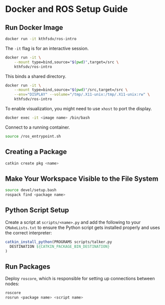 # Docker and ROS Setup Guide

## Run Docker Image

```sh
docker run -it kthfsdv/ros-intro
```
The `-it` flag is for an interactive session.

```sh
docker run -it \
    --mount type=bind,source="$(pwd)",target=/src \
    kthfsdv/ros-intro 
```
This binds a shared directory.

```sh
docker run -it \
    --mount type=bind,source="$(pwd)"/src,target=/src \
    --env="DISPLAY" --volume="/tmp/.X11-unix:/tmp/.X11-unix:rw" \
    kthfsdv/ros-intro
```
To enable visualization, you might need to use `xhost` to port the display. 

```sh
docker exec -it <image name> /bin/bash
```
Connect to a running container.

```sh
source /ros_entrypoint.sh
```

## Creating a Package

```sh
catkin create pkg <name>
```

## Make Your Workspace Visible to the File System

```sh
source devel/setup.bash
rospack find <package name>
```

## Python Script Setup

Create a script at `scripts/<name>.py` and add the following to your `CMakeLists.txt` to ensure the Python script gets installed properly and uses the correct interpreter:

```cmake
catkin_install_python(PROGRAMS scripts/talker.py
  DESTINATION ${CATKIN_PACKAGE_BIN_DESTINATION}
)
```

## Run Packages

Deploy `roscore`, which is responsible for setting up connections between nodes:

```sh
roscore
rosrun <package name> <script name>
